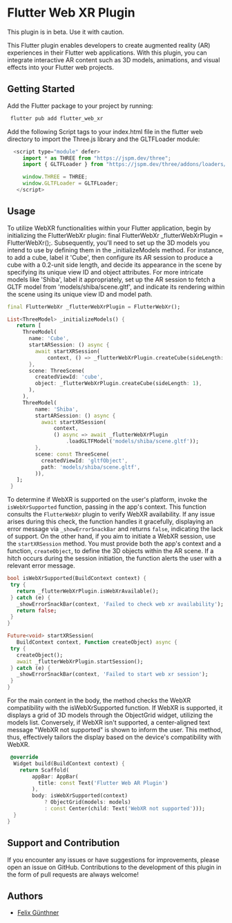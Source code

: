 # Flutter Web XR Plugin

This plugin is in beta. Use it with caution.

This Flutter plugin enables developers to create augmented reality (AR) experiences in their Flutter web applications. With this plugin, you can integrate interactive AR content such as 3D models, animations, and visual effects into your Flutter web projects.

## Getting Started

Add the Flutter package to your project by running:

 ```bash
  flutter pub add flutter_web_xr
  ```

Add the following Script tags to your index.html file in the flutter web directory to import the Three.js library and the GLTFLoader module:

 ```javascript
   <script type="module" defer>
      import * as THREE from "https://jspm.dev/three";
      import { GLTFLoader } from "https://jspm.dev/three/addons/loaders/GLTFLoader.js";

      window.THREE = THREE;
      window.GLTFLoader = GLTFLoader;
    </script>
  ```

## Usage

To utilize WebXR functionalities within your Flutter application, begin by initializing the FlutterWebXr plugin: final FlutterWebXr _flutterWebXrPlugin = FlutterWebXr();. Subsequently, you'll need to set up the 3D models you intend to use by defining them in the _initializeModels method. For instance, to add a cube, label it 'Cube', then configure its AR session to produce a cube with a 0.2-unit side length, and decide its appearance in the scene by specifying its unique view ID and object attributes. For more intricate models like 'Shiba', label it appropriately, set up the AR session to fetch a GLTF model from 'models/shiba/scene.gltf', and indicate its rendering within the scene using its unique view ID and model path.

 ```dart
final FlutterWebXr _flutterWebXrPlugin = FlutterWebXr();

List<ThreeModel> _initializeModels() {
    return [
      ThreeModel(
        name: 'Cube',
        startARSession: () async {
          await startXRSession(
              context, () => _flutterWebXrPlugin.createCube(sideLength: 0.2));
        },
        scene: ThreeScene(
          createdViewId: 'cube',
          object: _flutterWebXrPlugin.createCube(sideLength: 1),
        ),
      ),
      ThreeModel(
          name: 'Shiba',
          startARSession: () async {
            await startXRSession(
                context,
                () async => await _flutterWebXrPlugin
                    .loadGLTFModel('models/shiba/scene.gltf'));
          },
          scene: const ThreeScene(
            createdViewId: 'gltfObject',
            path: 'models/shiba/scene.gltf',
          )),
    ];
  }
  ```


  To determine if WebXR is supported on the user's platform, invoke the `isWebXrSupported` function, passing in the app's context. This function consults the `FlutterWebXr` plugin to verify WebXR availability. If any issue arises during this check, the function handles it gracefully, displaying an error message via `_showErrorSnackBar` and returns `false`, indicating the lack of support. On the other hand, if you aim to initiate a WebXR session, use the `startXRSession` method. You must provide both the app's context and a function, `createObject`, to define the 3D objects within the AR scene. If a hitch occurs during the session initiation, the function alerts the user with a relevant error message.


   ```dart
   bool isWebXrSupported(BuildContext context) {
    try {
      return _flutterWebXrPlugin.isWebXrAvailable();
    } catch (e) {
      _showErrorSnackBar(context, 'Failed to check web xr availability');
      return false;
    }
  }

  Future<void> startXRSession(
      BuildContext context, Function createObject) async {
    try {
      createObject();
      await _flutterWebXrPlugin.startSession();
    } catch (e) {
      _showErrorSnackBar(context, 'Failed to start web xr session');
    }
  }
```

For the main content in the body, the method checks the WebXR compatibility with the isWebXrSupported function. If WebXR is supported, it displays a grid of 3D models through the ObjectGrid widget, utilizing the models list. Conversely, if WebXR isn't supported, a center-aligned text message "WebXR not supported" is shown to inform the user. This method, thus, effectively tailors the display based on the device's compatibility with WebXR.


```dart
 @override
  Widget build(BuildContext context) {
    return Scaffold(
        appBar: AppBar(
          title: const Text('Flutter Web AR Plugin')
        ),
        body: isWebXrSupported(context)
            ? ObjectGrid(models: models)
            : const Center(child: Text('WebXR not supported')));
  }
}
```


## Support and Contribution

If you encounter any issues or have suggestions for improvements, please open an issue on GitHub. Contributions to the development of this plugin in the form of pull requests are always welcome!


## Authors

- [Felix Günthner](https://github.com/Felix2019)

